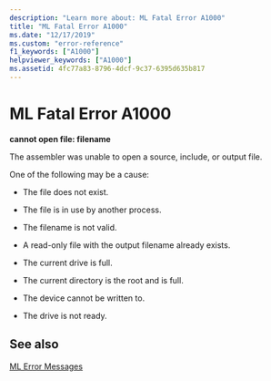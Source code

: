 ```yaml
---
description: "Learn more about: ML Fatal Error A1000"
title: "ML Fatal Error A1000"
ms.date: "12/17/2019"
ms.custom: "error-reference"
f1_keywords: ["A1000"]
helpviewer_keywords: ["A1000"]
ms.assetid: 4fc77a83-8796-4dcf-9c37-6395d635b817
---
```

# ML Fatal Error A1000

**cannot open file: filename**

The assembler was unable to open a source, include, or output file.

One of the following may be a cause:

- The file does not exist.

- The file is in use by another process.

- The filename is not valid.

- A read-only file with the output filename already exists.

- The current drive is full.

- The current directory is the root and is full.

- The device cannot be written to.

- The drive is not ready.

## See also

[ML Error Messages](ml-error-messages.md)
